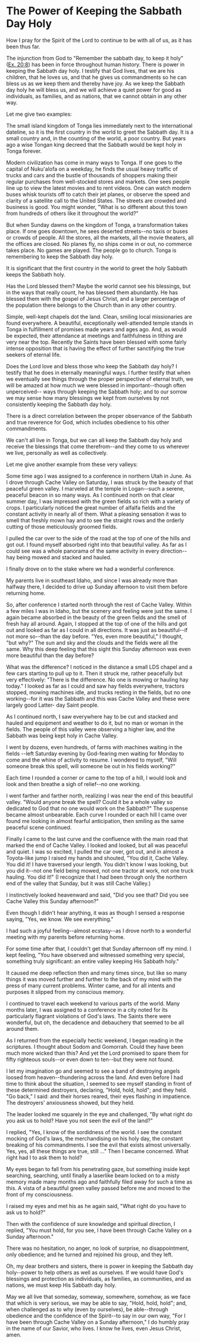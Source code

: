 # The Power of Keeping the Sabbath Day Holy

How I pray for the Spirit of the Lord to continue to be with all of us, as it
has been thus far.

The injunction from God to "Remember the sabbath day, to keep it holy" ([Ex.
20:8](https://www.lds.org/scriptures/ot/ex/20.8?lang=eng#7)) has been in force
throughout human history. There is power in keeping the Sabbath day holy. I
testify that God lives, that we are his children, that he loves us, and that
he gives us commandments so he can bless us as we keep them and thereby have
joy. As we keep the Sabbath day holy he will bless us, and we will achieve a
quiet power for good as individuals, as families, and as nations, that we
cannot obtain in any other way.

Let me give two examples:

The small island kingdom of Tonga lies immediately next to the international
dateline, so it is the first country in the world to greet the Sabbath day. It
is a small country and, in the counting of the world, a poor country. But
years ago a wise Tongan king decreed that the Sabbath would be kept holy in
Tonga forever.

Modern civilization has come in many ways to Tonga. If one goes to the capital
of Nuku'alofa on a weekday, he finds the usual heavy traffic of trucks and
cars and the bustle of thousands of shoppers making their regular purchases
from well-stocked stores and markets. One sees people line up to view the
latest movies and to rent videos. One can watch modern buses whisk tourists
off to catch their jet planes, or observe the speed and clarity of a satellite
call to the United States. The streets are crowded and business is good. You
might wonder, "What is so different about this town from hundreds of others
like it throughout the world?"

But when Sunday dawns on the kingdom of Tonga, a transformation takes place.
If one goes downtown, he sees deserted streets--no taxis or buses or crowds of
people. All the stores, all the markets, all the movie theaters, all the
offices are closed. No planes fly, no ships come in or out, no commerce takes
place. No games are played. The people go to church. Tonga is remembering to
keep the Sabbath day holy.

It is significant that the first country in the world to greet the holy
Sabbath keeps the Sabbath holy.

Has the Lord blessed them? Maybe the world cannot see his blessings, but in
the ways that really count, he has blessed them abundantly. He has blessed
them with the gospel of Jesus Christ, and a larger percentage of the
population there belongs to the Church than in any other country.

Simple, well-kept chapels dot the land. Clean, smiling local missionaries are
found everywhere. A beautiful, exceptionally well-attended temple stands in
Tonga in fulfillment of promises made years and ages ago. And, as would be
expected, their attendance at meetings and faithfulness in tithing are very
near the top. Recently the Saints have been blessed with some fairly intense
opposition that is having the effect of further sanctifying the true seekers
of eternal life.

Does the Lord love and bless those who keep the Sabbath day holy? I testify
that he does in eternally meaningful ways. I further testify that when we
eventually see things through the proper perspective of eternal truth, we will
be amazed at how much we were blessed in important--though often unperceived--
ways through keeping the Sabbath holy; and to our sorrow we may sense how many
blessings we kept from ourselves by not consistently keeping the Sabbath day
holy.

There is a direct correlation between the proper observance of the Sabbath and
true reverence for God, which includes obedience to his other commandments.

We can't all live in Tonga, but we can all keep the Sabbath day holy and
receive the blessings that come therefrom--and they come to us wherever we
live, personally as well as collectively.

Let me give another example from these very valleys:

Some time ago I was assigned to a conference in northern Utah in June. As I
drove through Cache Valley on Saturday, I was struck by the beauty of that
peaceful green valley. I marveled at the temple in Logan--such a serene,
peaceful beacon in so many ways. As I continued north on that clear summer
day, I was impressed with the green fields so rich with a variety of crops. I
particularly noticed the great number of alfalfa fields and the constant
activity in nearly all of them. What a pleasing sensation it was to smell that
freshly mown hay and to see the straight rows and the orderly cutting of those
meticulously groomed fields.

I pulled the car over to the side of the road at the top of one of the hills
and got out. I found myself absorbed right into that beautiful valley. As far
as I could see was a whole panorama of the same activity in every direction--
hay being mowed and stacked and hauled.

I finally drove on to the stake where we had a wonderful conference.

My parents live in southeast Idaho, and since I was already more than halfway
there, I decided to drive up Sunday afternoon to visit them before returning
home.

So, after conference I started north through the rest of Cache Valley. Within
a few miles I was in Idaho, but the scenery and feeling were just the same. I
again became absorbed in the beauty of the green fields and the smell of fresh
hay all around. Again, I stopped at the top of one of the hills and got out
and looked as far as I could in all directions. It was just as beautiful--if
not more so--than the day before. "Yes, even more beautiful," I thought, "but
why?" The sun and sky and the clouds and the fields were all the same. Why
this deep feeling that this sight this Sunday afternoon was even more
beautiful than the day before?

What was the difference? I noticed in the distance a small LDS chapel and a
few cars starting to pull up to it. Then it struck me, rather peacefully but
very effectively: "There is the difference. No one is mowing or hauling hay
today." I looked as far as I could and saw hay fields everywhere, tractors
stopped, mowing machines idle, and trucks resting in the fields, but no one
working--for it was the Sabbath and this was Cache Valley and these were
largely good Latter- day Saint people.

As I continued north, I saw everywhere hay to be cut and stacked and hauled
and equipment and weather to do it, but no man or woman in the fields. The
people of this valley were observing a higher law, and the Sabbath was being
kept holy in Cache Valley.

I went by dozens, even hundreds, of farms with machines waiting in the fields
--left Saturday evening by God-fearing men waiting for Monday to come and the
whine of activity to resume. I wondered to myself, "Will someone break this
spell, will someone be out in his fields working?"

Each time I rounded a corner or came to the top of a hill, I would look and
look and then breathe a sigh of relief--no one working.

I went farther and farther north, realizing I was near the end of this
beautiful valley. "Would anyone break the spell? Could it be a whole valley so
dedicated to God that no one would work on the Sabbath?" The suspense became
almost unbearable. Each curve I rounded or each hill I came over found me
looking in almost fearful anticipation, then smiling as the same peaceful
scene continued.

Finally I came to the last curve and the confluence with the main road that
marked the end of Cache Valley. I looked and looked, but all was peaceful and
quiet. I was so excited, I pulled the car over, got out, and in almost a
Toyota-like jump I raised my hands and shouted, "You did it, Cache Valley. You
did it! I have traversed your length. You didn't know I was looking, but you
did it--not one field being mowed, not one tractor at work, not one truck
hauling. You did it!" (I recognize that I had been through only the northern
end of the valley that Sunday, but it was still Cache Valley.)

I instinctively looked heavenward and said, "Did you see that? Did you see
Cache Valley this Sunday afternoon?"

Even though I didn't hear anything, it was as though I sensed a response
saying, "Yes, we know. We see everything."

I had such a joyful feeling--almost ecstasy--as I drove north to a wonderful
meeting with my parents before returning home.

For some time after that, I couldn't get that Sunday afternoon off my mind. I
kept feeling, "You have observed and witnessed something very special,
something truly significant: an entire valley keeping His Sabbath holy."

It caused me deep reflection then and many times since, but like so many
things it was moved further and further to the back of my mind with the press
of many current problems. Winter came, and for all intents and purposes it
slipped from my conscious memory.

I continued to travel each weekend to various parts of the world. Many months
later, I was assigned to a conference in a city noted for its particularly
flagrant violations of God's laws. The Saints there were wonderful, but oh,
the decadence and debauchery that seemed to be all around them.

As I returned from the especially hectic weekend, I began reading in the
scriptures. I thought about Sodom and Gomorrah. Could they have been much more
wicked than this? And yet the Lord promised to spare them for fifty righteous
souls--or even down to ten--but they were not found.

I let my imagination go and seemed to see a band of destroying angels loosed
from heaven--thundering across the land. And even before I had time to think
about the situation, I seemed to see myself standing in front of these
determined destroyers, declaring, "Hold, hold, hold"; and they held. "Go
back," I said: and their horses reared, their eyes flashing in impatience. The
destroyers' anxiousness showed, but they held.

The leader looked me squarely in the eye and challenged, "By what right do you
ask us to hold? Have you not seen the evil of the land?"

I replied, "Yes, I know of the sordidness of the world. I see the constant
mocking of God's laws, the merchandising on his holy day, the constant
breaking of his commandments. I see the evil that exists almost universally.
Yes, yes, all these things are true, still ..." Then I became concerned. What
right had I to ask them to hold?

My eyes began to fall from his penetrating gaze, but something inside kept
searching, searching, until finally a laserlike beam locked on to a misty
memory made many months ago and faithfully filed away for such a time as this.
A vista of a beautiful green valley passed before me and moved to the front of
my consciousness.

I raised my eyes and met his as he again said, "What right do you have to ask
us to hold?"

Then with the confidence of sure knowledge and spiritual direction, I replied,
"You must hold, for you see, I have been through Cache Valley on a Sunday
afternoon."

There was no hesitation, no anger, no look of surprise, no disappointment,
only obedience; and he turned and rejoined his group, and they left.

Oh, my dear brothers and sisters, there is power in keeping the Sabbath day
holy--power to help others as well as ourselves. If we would have God's
blessings and protection as individuals, as families, as communities, and as
nations, we must keep His Sabbath day holy.

May we all live that someday, someway, somewhere, somehow, as we face that
which is very serious, we may be able to say, "Hold, hold, hold"; and, when
challenged as to why (even by ourselves), be able--through obedience and the
confidence of the Spirit--to say in our own way, "For I have been through
Cache Valley on a Sunday afternoon," I do humbly pray in the name of our
Savior, who lives. I know he lives, even Jesus Christ, amen.

